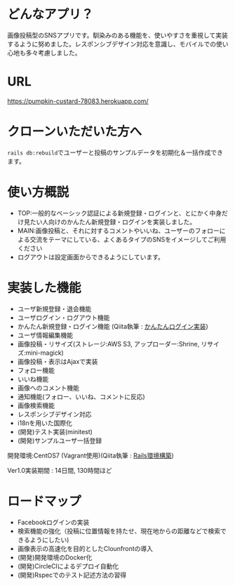# どんなアプリ？
画像投稿型のSNSアプリです。馴染みのある機能を、使いやすさを重視して実装するように努めました。レスポンシブデザイン対応を意識し、モバイルでの使い心地も多々考慮しました。

# URL
https://pumpkin-custard-78083.herokuapp.com/

# クローンいただいた方へ
`rails db:rebuild`でユーザーと投稿のサンプルデータを初期化＆一括作成できます。

# 使い方概説
- TOP:一般的なベーシック認証による新規登録・ログインと、とにかく中身だけ見たい人向けのかんたん新規登録・ログインを実装しました。
- MAIN:画像投稿と、それに対するコメントやいいね、ユーザーのフォローによる交流をテーマにしている、よくあるタイプのSNSをイメージしてご利用ください
- ログアウトは設定画面からできるようにしています。

# 実装した機能
- ユーザ新規登録・退会機能
- ユーザログイン・ログアウト機能
- かんたん新規登録・ログイン機能 (Qiita執筆 : [かんたんログイン実装](https://qiita.com/T-Hiros/items/4fe69c8efcb6a9c26ca5))
- ユーザ情報編集機能
- 画像投稿・リサイズ(ストレージ:AWS S3, アップローダー:Shrine, リサイズ:mini-magick)
- 画像投稿・表示はAjaxで実装
- フォロー機能
- いいね機能
- 画像へのコメント機能
- 通知機能(フォロー、いいね、コメントに反応)
- 画像検索機能
- レスポンシブデザイン対応
- i18nを用いた国際化
- (開発)テスト実装(minitest)
- (開発)サンプルユーザ一括登録

開発環境:CentOS7 (Vagrant使用)(Qiita執筆 : [Rails環境構築](https://qiita.com/T-Hiros/items/ade733e4dff00be7a0510))

Ver1.0実装期間 : 14日間, 130時間ほど

# ロードマップ
- Facebookログインの実装
- 検索機能の強化（投稿に位置情報を持たせ、現在地からの距離などで検索できるようにしたい)
- 画像表示の高速化を目的としたClounfrontの導入
- (開発)開発環境のDocker化
- (開発)CircleCIによるデプロイ自動化
- (開発)Rspecでのテスト記述方法の習得
